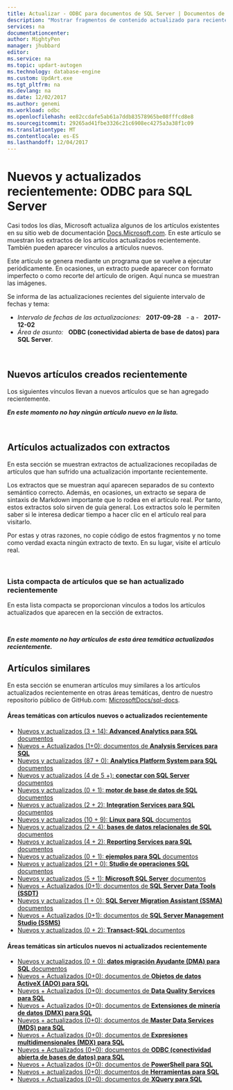 ```yaml
---
title: Actualizar - ODBC para documentos de SQL Server | Documentos de Microsoft
description: "Mostrar fragmentos de contenido actualizado para recientemente modificadas en documentación, ODBC (conectividad abierta de base de datos) para Microsoft SQL Server."
services: na
documentationcenter: 
author: MightyPen
manager: jhubbard
editor: 
ms.service: na
ms.topic: updart-autogen
ms.technology: database-engine
ms.custom: UpdArt.exe
ms.tgt_pltfrm: na
ms.devlang: na
ms.date: 12/02/2017
ms.author: genemi
ms.workload: odbc
ms.openlocfilehash: ee82ccdafe5ab61a7ddb83578965be08fffcd8e8
ms.sourcegitcommit: 29265ad41fbe3326c21c6908ec4275a3a38f1c09
ms.translationtype: MT
ms.contentlocale: es-ES
ms.lasthandoff: 12/04/2017
---
```

# <a name="new-and-recently-updated-odbc-for-sql-server"></a>Nuevos y actualizados recientemente: ODBC para SQL Server



Casi todos los días, Microsoft actualiza algunos de los artículos existentes en su sitio web de documentación [Docs.Microsoft.com](http://docs.microsoft.com/). En este artículo se muestran los extractos de los artículos actualizados recientemente. También pueden aparecer vínculos a artículos nuevos.

Este artículo se genera mediante un programa que se vuelve a ejecutar periódicamente. En ocasiones, un extracto puede aparecer con formato imperfecto o como recorte del artículo de origen. Aquí nunca se muestran las imágenes.

Se informa de las actualizaciones recientes del siguiente intervalo de fechas y tema:



- *Intervalo de fechas de las actualizaciones:* &nbsp; **2017-09-28** &nbsp; - a - &nbsp; **2017-12-02**
- *Área de asunto:* &nbsp; **ODBC (conectividad abierta de base de datos) para SQL Server**.




&nbsp;

## <a name="new-articles-created-recently"></a>Nuevos artículos creados recientemente

Los siguientes vínculos llevan a nuevos artículos que se han agregado recientemente.


***En este momento no hay ningún artículo nuevo en la lista.***



&nbsp;

## <a name="updated-articles-with-excerpts"></a>Artículos actualizados con extractos

En esta sección se muestran extractos de actualizaciones recopiladas de artículos que han sufrido una actualización importante recientemente.

Los extractos que se muestran aquí aparecen separados de su contexto semántico correcto. Además, en ocasiones, un extracto se separa de sintaxis de Markdown importante que lo rodea en el artículo real. Por tanto, estos extractos solo sirven de guía general. Los extractos solo le permiten saber si le interesa dedicar tiempo a hacer clic en el artículo real para visitarlo.

Por estas y otras razones, no copie código de estos fragmentos y no tome como verdad exacta ningún extracto de texto. En su lugar, visite el artículo real.





&nbsp;

<a name="compactupdatedlist"/>

### <a name="compact-list-of-articles-updated-recently"></a>Lista compacta de artículos que se han actualizado recientemente

En esta lista compacta se proporcionan vínculos a todos los artículos actualizados que aparecen en la sección de extractos.





&nbsp;

***En este momento no hay artículos de esta área temática actualizados recientemente.***






## <a name="similar-articles"></a>Artículos similares

<!--  HOW TO:
    Refresh this file's line items with the latest 'Count-in-Similars*' content.
    Then run Run-533-*.BAT
    2017-12-02  23:00pm
-->

En esta sección se enumeran artículos muy similares a los artículos actualizados recientemente en otras áreas temáticas, dentro de nuestro repositorio público de GitHub.com: [MicrosoftDocs/sql-docs](https://github.com/MicrosoftDocs/sql-docs/).

#### <a name="subject-areas-which-do-have-new-or-recently-updated-articles"></a>Áreas temáticas con artículos nuevos o actualizados recientemente

- [Nuevos y actualizados (3 + 14): **Advanced Analytics para SQL** documentos](../advanced-analytics/new-updated-advanced-analytics.md)
- [Nuevos + Actualizados (1+0): documentos de **Analysis Services para SQL**](../analysis-services/new-updated-analysis-services.md)
- [Nuevos y actualizados (87 + 0): **Analytics Platform System para SQL** documentos](../analytics-platform-system/new-updated-analytics-platform-system.md)
- [Nuevos y actualizados (4 de 5 +): **conectar con SQL Server** documentos](../connect/new-updated-connect.md)
- [Nuevos y actualizados (0 + 1): **motor de base de datos de SQL** documentos](../database-engine/new-updated-database-engine.md)
- [Nuevos y actualizados (2 + 2): **Integration Services para SQL** documentos](../integration-services/new-updated-integration-services.md)
- [Nuevos y actualizados (10 + 9): **Linux para SQL** documentos](../linux/new-updated-linux.md)
- [Nuevos y actualizados (2 + 4): **bases de datos relacionales de SQL** documentos](../relational-databases/new-updated-relational-databases.md)
- [Nuevos y actualizados (4 + 2): **Reporting Services para SQL** documentos](../reporting-services/new-updated-reporting-services.md)
- [Nuevos y actualizados (0 + 1): **ejemplos para SQL** documentos](../sample/new-updated-sample.md)
- [Nuevos y actualizados (21 + 0): **Studio de operaciones SQL** documentos](../sql-operations-studio/new-updated-sql-operations-studio.md)
- [Nuevos y actualizados (5 + 1): **Microsoft SQL Server** documentos](../sql-server/new-updated-sql-server.md)
- [Nuevos + Actualizados (0+1): documentos de **SQL Server Data Tools (SSDT)**](../ssdt/new-updated-ssdt.md)
- [Nuevos y actualizados (1 + 0): **SQL Server Migration Assistant (SSMA)** documentos](../ssma/new-updated-ssma.md)
- [Nuevos + Actualizados (0+1): documentos de **SQL Server Management Studio (SSMS)**](../ssms/new-updated-ssms.md)
- [Nuevos y actualizados (0 + 2): **Transact-SQL** documentos](../t-sql/new-updated-t-sql.md)

#### <a name="subject-areas-which-have-no-new-or-recently-updated-articles"></a>Áreas temáticas sin artículos nuevos ni actualizados recientemente

- [Nuevos y actualizados (0 + 0): **datos migración Ayudante (DMA) para SQL** documentos](../dma/new-updated-dma.md)
- [Nuevos + Actualizados (0+0): documentos de **Objetos de datos ActiveX (ADO) para SQL**](../ado/new-updated-ado.md)
- [Nuevos + Actualizados (0+0): documentos de **Data Quality Services para SQL**](../data-quality-services/new-updated-data-quality-services.md)
- [Nuevos + Actualizados (0+0): documentos de **Extensiones de minería de datos (DMX) para SQL**](../dmx/new-updated-dmx.md)
- [Nuevos + actualizados (0+0): documentos de **Master Data Services (MDS) para SQL**](../master-data-services/new-updated-master-data-services.md)
- [Nuevos + Actualizados (0+0): documentos de **Expresiones multidimensionales (MDX) para SQL**](../mdx/new-updated-mdx.md)
- [Nuevos + Actualizados (0+0): documentos de **ODBC (conectividad abierta de bases de datos) para SQL**](../odbc/new-updated-odbc.md)
- [Nuevos + Actualizados (0+0): documentos de **PowerShell para SQL**](../powershell/new-updated-powershell.md)
- [Nuevos + actualizados (0+0): documentos de **Herramientas para SQL**](../tools/new-updated-tools.md)
- [Nuevos + Actualizados (0+0): documentos de **XQuery para SQL**](../xquery/new-updated-xquery.md)



